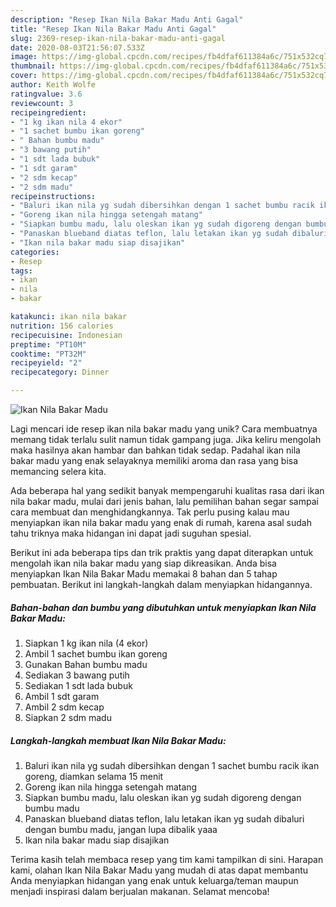 ```yaml
---
description: "Resep Ikan Nila Bakar Madu Anti Gagal"
title: "Resep Ikan Nila Bakar Madu Anti Gagal"
slug: 2369-resep-ikan-nila-bakar-madu-anti-gagal
date: 2020-08-03T21:56:07.533Z
image: https://img-global.cpcdn.com/recipes/fb4dfaf611384a6c/751x532cq70/ikan-nila-bakar-madu-foto-resep-utama.jpg
thumbnail: https://img-global.cpcdn.com/recipes/fb4dfaf611384a6c/751x532cq70/ikan-nila-bakar-madu-foto-resep-utama.jpg
cover: https://img-global.cpcdn.com/recipes/fb4dfaf611384a6c/751x532cq70/ikan-nila-bakar-madu-foto-resep-utama.jpg
author: Keith Wolfe
ratingvalue: 3.6
reviewcount: 3
recipeingredient:
- "1 kg ikan nila 4 ekor"
- "1 sachet bumbu ikan goreng"
- " Bahan bumbu madu"
- "3 bawang putih"
- "1 sdt lada bubuk"
- "1 sdt garam"
- "2 sdm kecap"
- "2 sdm madu"
recipeinstructions:
- "Baluri ikan nila yg sudah dibersihkan dengan 1 sachet bumbu racik ikan goreng, diamkan selama 15 menit"
- "Goreng ikan nila hingga setengah matang"
- "Siapkan bumbu madu, lalu oleskan ikan yg sudah digoreng dengan bumbu madu"
- "Panaskan blueband diatas teflon, lalu letakan ikan yg sudah dibaluri dengan bumbu madu, jangan lupa dibalik yaaa"
- "Ikan nila bakar madu siap disajikan"
categories:
- Resep
tags:
- ikan
- nila
- bakar

katakunci: ikan nila bakar 
nutrition: 156 calories
recipecuisine: Indonesian
preptime: "PT10M"
cooktime: "PT32M"
recipeyield: "2"
recipecategory: Dinner

---
```



![Ikan Nila Bakar Madu](https://img-global.cpcdn.com/recipes/fb4dfaf611384a6c/751x532cq70/ikan-nila-bakar-madu-foto-resep-utama.jpg)

Lagi mencari ide resep ikan nila bakar madu yang unik? Cara membuatnya memang tidak terlalu sulit namun tidak gampang juga. Jika keliru mengolah maka hasilnya akan hambar dan bahkan tidak sedap. Padahal ikan nila bakar madu yang enak selayaknya memiliki aroma dan rasa yang bisa memancing selera kita.



Ada beberapa hal yang sedikit banyak mempengaruhi kualitas rasa dari ikan nila bakar madu, mulai dari jenis bahan, lalu pemilihan bahan segar sampai cara membuat dan menghidangkannya. Tak perlu pusing kalau mau menyiapkan ikan nila bakar madu yang enak di rumah, karena asal sudah tahu triknya maka hidangan ini dapat jadi suguhan spesial.


Berikut ini ada beberapa tips dan trik praktis yang dapat diterapkan untuk mengolah ikan nila bakar madu yang siap dikreasikan. Anda bisa menyiapkan Ikan Nila Bakar Madu memakai 8 bahan dan 5 tahap pembuatan. Berikut ini langkah-langkah dalam menyiapkan hidangannya.

<!--inarticleads1-->

##### Bahan-bahan dan bumbu yang dibutuhkan untuk menyiapkan Ikan Nila Bakar Madu:

1. Siapkan 1 kg ikan nila (4 ekor)
1. Ambil 1 sachet bumbu ikan goreng
1. Gunakan  Bahan bumbu madu
1. Sediakan 3 bawang putih
1. Sediakan 1 sdt lada bubuk
1. Ambil 1 sdt garam
1. Ambil 2 sdm kecap
1. Siapkan 2 sdm madu




<!--inarticleads2-->

##### Langkah-langkah membuat Ikan Nila Bakar Madu:

1. Baluri ikan nila yg sudah dibersihkan dengan 1 sachet bumbu racik ikan goreng, diamkan selama 15 menit
1. Goreng ikan nila hingga setengah matang
1. Siapkan bumbu madu, lalu oleskan ikan yg sudah digoreng dengan bumbu madu
1. Panaskan blueband diatas teflon, lalu letakan ikan yg sudah dibaluri dengan bumbu madu, jangan lupa dibalik yaaa
1. Ikan nila bakar madu siap disajikan




Terima kasih telah membaca resep yang tim kami tampilkan di sini. Harapan kami, olahan Ikan Nila Bakar Madu yang mudah di atas dapat membantu Anda menyiapkan hidangan yang enak untuk keluarga/teman maupun menjadi inspirasi dalam berjualan makanan. Selamat mencoba!
